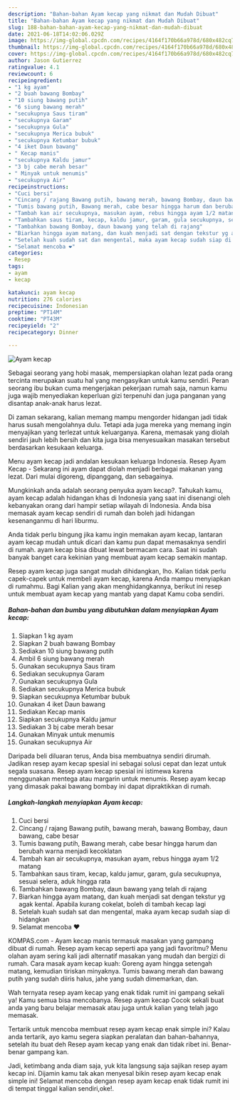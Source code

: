 ```yaml
---
description: "Bahan-bahan Ayam kecap yang nikmat dan Mudah Dibuat"
title: "Bahan-bahan Ayam kecap yang nikmat dan Mudah Dibuat"
slug: 188-bahan-bahan-ayam-kecap-yang-nikmat-dan-mudah-dibuat
date: 2021-06-18T14:02:06.029Z
image: https://img-global.cpcdn.com/recipes/4164f170b66a978d/680x482cq70/ayam-kecap-foto-resep-utama.jpg
thumbnail: https://img-global.cpcdn.com/recipes/4164f170b66a978d/680x482cq70/ayam-kecap-foto-resep-utama.jpg
cover: https://img-global.cpcdn.com/recipes/4164f170b66a978d/680x482cq70/ayam-kecap-foto-resep-utama.jpg
author: Jason Gutierrez
ratingvalue: 4.1
reviewcount: 6
recipeingredient:
- "1 kg ayam"
- "2 buah bawang Bombay"
- "10 siung bawang putih"
- "6 siung bawang merah"
- "secukupnya Saus tiram"
- "secukupnya Garam"
- "secukupnya Gula"
- "secukupnya Merica bubuk"
- "secukupnya Ketumbar bubuk"
- "4 iket Daun bawang"
- " Kecap manis"
- "secukupnya Kaldu jamur"
- "3 bj cabe merah besar"
- " Minyak untuk menumis"
- "secukupnya Air"
recipeinstructions:
- "Cuci bersi"
- "Cincang / rajang Bawang putih, bawang merah, bawang Bombay, daun bawang, cabe besar"
- "Tumis bawang putih, Bawang merah, cabe besar hingga harum dan berubah warna menjadi kecoklatan"
- "Tambah kan air secukupnya, masukan ayam, rebus hingga ayam 1/2 matang"
- "Tambahkan saus tiram, kecap, kaldu jamur, garam, gula secukupnya, sesuai selera, aduk hingga rata"
- "Tambahkan bawang Bombay, daun bawang yang telah di rajang"
- "Biarkan hingga ayam matang, dan kuah menjadi sat dengan tekstur yg agak kental. Apabila kurang cokelat, boleh di tambah kecap lagi"
- "Setelah kuah sudah sat dan mengental, maka ayam kecap sudah siap di hidangkan"
- "Selamat mencoba ❤️"
categories:
- Resep
tags:
- ayam
- kecap

katakunci: ayam kecap 
nutrition: 276 calories
recipecuisine: Indonesian
preptime: "PT14M"
cooktime: "PT43M"
recipeyield: "2"
recipecategory: Dinner

---
```



![Ayam kecap](https://img-global.cpcdn.com/recipes/4164f170b66a978d/680x482cq70/ayam-kecap-foto-resep-utama.jpg)

Sebagai seorang yang hobi masak, mempersiapkan olahan lezat pada orang tercinta merupakan suatu hal yang mengasyikan untuk kamu sendiri. Peran seorang ibu bukan cuma mengerjakan pekerjaan rumah saja, namun kamu juga wajib menyediakan keperluan gizi terpenuhi dan juga panganan yang disantap anak-anak harus lezat.

Di zaman  sekarang, kalian memang mampu mengorder hidangan jadi tidak harus susah mengolahnya dulu. Tetapi ada juga mereka yang memang ingin menyajikan yang terlezat untuk keluarganya. Karena, memasak yang diolah sendiri jauh lebih bersih dan kita juga bisa menyesuaikan masakan tersebut berdasarkan kesukaan keluarga. 

Menu ayam kecap jadi andalan kesukaan keluarga Indonesia. Resep Ayam Kecap - Sekarang ini ayam dapat diolah menjadi berbagai makanan yang lezat. Dari mulai digoreng, dipanggang, dan sebagainya.

Mungkinkah anda adalah seorang penyuka ayam kecap?. Tahukah kamu, ayam kecap adalah hidangan khas di Indonesia yang saat ini disenangi oleh kebanyakan orang dari hampir setiap wilayah di Indonesia. Anda bisa memasak ayam kecap sendiri di rumah dan boleh jadi hidangan kesenanganmu di hari liburmu.

Anda tidak perlu bingung jika kamu ingin memakan ayam kecap, lantaran ayam kecap mudah untuk dicari dan kamu pun dapat memasaknya sendiri di rumah. ayam kecap bisa dibuat lewat bermacam cara. Saat ini sudah banyak banget cara kekinian yang membuat ayam kecap semakin mantap.

Resep ayam kecap juga sangat mudah dihidangkan, lho. Kalian tidak perlu capek-capek untuk membeli ayam kecap, karena Anda mampu menyiapkan di rumahmu. Bagi Kalian yang akan menghidangkannya, berikut ini resep untuk membuat ayam kecap yang mantab yang dapat Kamu coba sendiri.

<!--inarticleads1-->

##### Bahan-bahan dan bumbu yang dibutuhkan dalam menyiapkan Ayam kecap:

1. Siapkan 1 kg ayam
1. Siapkan 2 buah bawang Bombay
1. Sediakan 10 siung bawang putih
1. Ambil 6 siung bawang merah
1. Gunakan secukupnya Saus tiram
1. Sediakan secukupnya Garam
1. Gunakan secukupnya Gula
1. Sediakan secukupnya Merica bubuk
1. Siapkan secukupnya Ketumbar bubuk
1. Gunakan 4 iket Daun bawang
1. Sediakan  Kecap manis
1. Siapkan secukupnya Kaldu jamur
1. Sediakan 3 bj cabe merah besar
1. Gunakan  Minyak untuk menumis
1. Gunakan secukupnya Air


Daripada beli diluaran terus, Anda bisa membuatnya sendiri dirumah. Jadikan resep ayam kecap spesial ini sebagai solusi cepat dan lezat untuk segala suasana. Resep ayam kecap spesial ini istimewa karena menggunakan mentega atau margarin untuk menumis. Resep ayam kecap yang dimasak pakai bawang bombay ini dapat dipraktikkan di rumah. 

<!--inarticleads2-->

##### Langkah-langkah menyiapkan Ayam kecap:

1. Cuci bersi
1. Cincang / rajang Bawang putih, bawang merah, bawang Bombay, daun bawang, cabe besar
1. Tumis bawang putih, Bawang merah, cabe besar hingga harum dan berubah warna menjadi kecoklatan
1. Tambah kan air secukupnya, masukan ayam, rebus hingga ayam 1/2 matang
1. Tambahkan saus tiram, kecap, kaldu jamur, garam, gula secukupnya, sesuai selera, aduk hingga rata
1. Tambahkan bawang Bombay, daun bawang yang telah di rajang
1. Biarkan hingga ayam matang, dan kuah menjadi sat dengan tekstur yg agak kental. Apabila kurang cokelat, boleh di tambah kecap lagi
1. Setelah kuah sudah sat dan mengental, maka ayam kecap sudah siap di hidangkan
1. Selamat mencoba ❤️


KOMPAS.com - Ayam kecap manis termasuk masakan yang gampang dibuat di rumah. Resep ayam kecap seperti apa yang jadi favoritmu? Menu olahan ayam sering kali jadi alternatif masakan yang mudah dan bergizi di rumah. Cara masak ayam kecap kuah: Goreng ayam hingga setengah matang, kemudian tiriskan minyaknya. Tumis bawang merah dan bawang putih yang sudah diiris halus, jahe yang sudah dimemarkan, dan. 

Wah ternyata resep ayam kecap yang enak tidak rumit ini gampang sekali ya! Kamu semua bisa mencobanya. Resep ayam kecap Cocok sekali buat anda yang baru belajar memasak atau juga untuk kalian yang telah jago memasak.

Tertarik untuk mencoba membuat resep ayam kecap enak simple ini? Kalau anda tertarik, ayo kamu segera siapkan peralatan dan bahan-bahannya, setelah itu buat deh Resep ayam kecap yang enak dan tidak ribet ini. Benar-benar gampang kan. 

Jadi, ketimbang anda diam saja, yuk kita langsung saja sajikan resep ayam kecap ini. Dijamin kamu tak akan menyesal bikin resep ayam kecap enak simple ini! Selamat mencoba dengan resep ayam kecap enak tidak rumit ini di tempat tinggal kalian sendiri,oke!.

